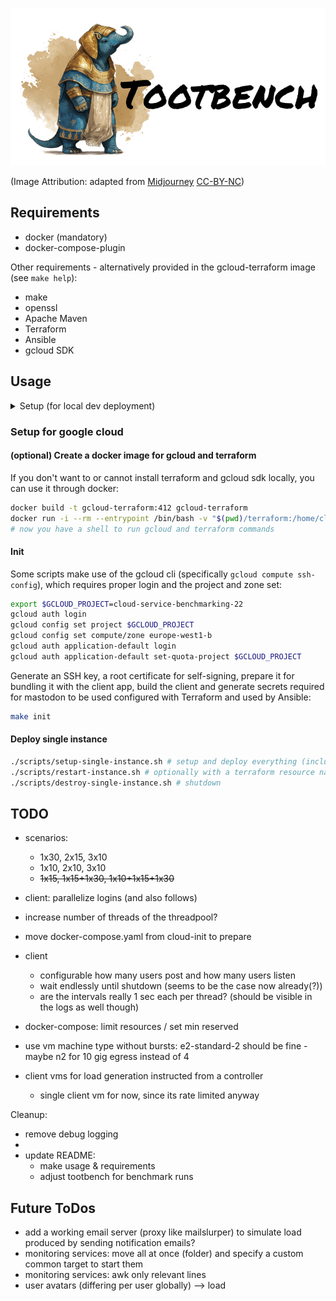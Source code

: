![tootbench logo](logo-text.png)

(Image Attribution: adapted from [Midjourney](https://www.midjourney.com) [CC-BY-NC](https://creativecommons.org/licenses/by-nc/4.0/legalcode))

## Requirements

- docker (mandatory)
- docker-compose-plugin

Other requirements - alternatively provided in the gcloud-terraform image (see `make help`):

- make
- openssl
- Apache Maven
- Terraform
- Ansible
- gcloud SDK

## Usage

<details><summary>Setup (for local dev deployment)</summary>

#### Create .env configuration files

Create the `.env.production` file (especially the secrets and keys):

```sh
# generate keys for SECRET_KEY_BASE and OTP_SECRET
docker run -it --rm tootsuite/mastodon bundle exec rake secret
# generate webpush VAPI key
docker run --rm -i tootsuite/mastodon bash -c "bundle install 1>&2 && bundle exec rake mastodon:webpush:generate_vapid_key"
```

Create a symlink to the new .env-file (ignored by the gitignore within the mastodon folder).

```sh
ln -s ../.env.production mastodon/.env.production
```

#### Generate certificates using [minica]

```sh
# to build minica in docker:
docker build -t minica minica/.
# create a certificate for localhost
docker run --rm -v "$(pwd)/cert:/cert" minica --domains localhost
```

#### Populate DB and pre-compile assets

Run in docker compose to populate docker volumes.

```sh
docker compose -f mastodon/docker-compose.yml run --rm precompile-assets db-migrate
```

#### RUN

```sh
docker compose -f mastodon/docker-compose.yml up
```

</details> 

### Setup for google cloud

#### (optional) Create a docker image for gcloud and terraform

If you don't want to or cannot install terraform and gcloud sdk locally, you can use it through docker:

```sh
docker build -t gcloud-terraform:412 gcloud-terraform
docker run -i --rm --entrypoint /bin/bash -v "$(pwd)/terraform:/home/cloudsdk/terraform" -v gcloud-config-personal:/home/cloudsdk/.config -v gcloud-config-root:/root/.config --name gcloud-terraform -w /home/cloudsdk/plans gcloud-terraform:412
# now you have a shell to run gcloud and terraform commands
```

#### Init

Some scripts make use of the gcloud cli (specifically `gcloud compute ssh-config`), which requires proper login and the
project and zone set:

```sh
export $GCLOUD_PROJECT=cloud-service-benchmarking-22
gcloud auth login
gcloud config set project $GCLOUD_PROJECT
gcloud config set compute/zone europe-west1-b
gcloud auth application-default login
gcloud auth application-default set-quota-project $GCLOUD_PROJECT
```

Generate an SSH key, a root certificate for self-signing, prepare it for bundling it with the client app, 
build the client and generate secrets required for mastodon to be used configured with Terraform and used by Ansible:

```sh
make init
```

#### Deploy single instance

```sh
./scripts/setup-single-instance.sh # setup and deploy everything (including certs)
./scripts/restart-instance.sh # optionally with a terraform resource name to be restarted (default: "instance client")
./scripts/destroy-single-instance.sh # shutdown
```

## TODO
- scenarios:
  - 1x30, 2x15, 3x10
  - 1x10, 2x10, 3x10
  - ~~1x15, 1x15+1x30, 1x10+1x15+1x30~~
- client: parallelize logins (and also follows)
- increase number of threads of the threadpool?
- move docker-compose.yaml from cloud-init to prepare
- client
  - configurable how many users post and how many users listen
  - wait endlessly until shutdown (seems to be the case now already(?))
  - are the intervals really 1 sec each per thread? (should be visible in the logs as well though)
- docker-compose: limit resources / set min reserved

- use vm machine type without bursts: e2-standard-2 should be fine - maybe n2 for 10 gig egress instead of 4
- client vms for load generation instructed from a controller
  - single client vm for now, since its rate limited anyway

Cleanup:
- remove debug logging
- 
- update README: 
  - make usage & requirements
  - adjust tootbench for benchmark runs

## Future ToDos

- add a working email server (proxy like mailslurper) to simulate load produced by sending notification emails?
- monitoring services: move all at once (folder) and specify a custom common target to start them
- monitoring services: awk only relevant lines
- user avatars (differing per user globally) --> load

